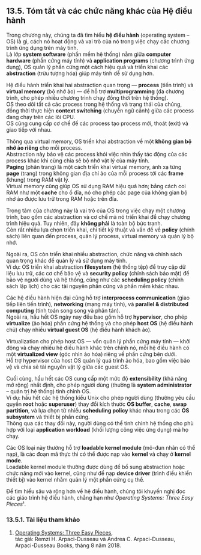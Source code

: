 ## 13.5. Tóm tắt và các chức năng khác của Hệ điều hành

Trong chương này, chúng ta đã tìm hiểu **hệ điều hành** (operating system – OS) là gì, cách nó hoạt động và vai trò của nó trong việc chạy các chương trình ứng dụng trên máy tính.  
Là lớp **system software** (phần mềm hệ thống) nằm giữa **computer hardware** (phần cứng máy tính) và **application programs** (chương trình ứng dụng), OS quản lý phần cứng một cách hiệu quả và triển khai các **abstraction** (trừu tượng hóa) giúp máy tính dễ sử dụng hơn.

Hệ điều hành triển khai hai abstraction quan trọng — **process** (tiến trình) và **virtual memory** (bộ nhớ ảo) — để hỗ trợ **multiprogramming** (đa chương trình, cho phép nhiều chương trình chạy đồng thời trên hệ thống).  
OS theo dõi tất cả các process trong hệ thống và trạng thái của chúng, đồng thời thực hiện **context switching** (chuyển ngữ cảnh) giữa các process đang chạy trên các lõi CPU.  
OS cũng cung cấp cơ chế để các process tạo process mới, thoát (exit) và giao tiếp với nhau.

Thông qua virtual memory, OS triển khai abstraction về một **không gian bộ nhớ ảo riêng** cho mỗi process.  
Abstraction này bảo vệ các process khỏi việc nhìn thấy tác động của các process khác khi cùng chia sẻ bộ nhớ vật lý của máy tính.  
**Paging** (phân trang) là một cách triển khai virtual memory, ánh xạ từng **page** (trang) trong không gian địa chỉ ảo của mỗi process tới các **frame** (khung) trong RAM vật lý.  
Virtual memory cũng giúp OS sử dụng RAM hiệu quả hơn; bằng cách coi RAM như một **cache** cho ổ đĩa, nó cho phép các page của không gian bộ nhớ ảo được lưu trữ trong RAM hoặc trên đĩa.

Trọng tâm của chương này là vai trò của OS trong việc chạy một chương trình, bao gồm các abstraction và cơ chế mà nó triển khai để chạy chương trình hiệu quả. Tuy nhiên, đây **không phải** là toàn bộ bức tranh.  
Còn rất nhiều lựa chọn triển khai, chi tiết kỹ thuật và vấn đề về **policy** (chính sách) liên quan đến process, quản lý process, virtual memory và quản lý bộ nhớ.  

Ngoài ra, OS còn triển khai nhiều abstraction, chức năng và chính sách quan trọng khác để quản lý và sử dụng máy tính.  
Ví dụ: OS triển khai abstraction **filesystem** (hệ thống tệp) để truy cập dữ liệu lưu trữ, các cơ chế bảo vệ và **security policy** (chính sách bảo mật) để bảo vệ người dùng và hệ thống, cũng như các **scheduling policy** (chính sách lập lịch) cho các tài nguyên phần cứng và phần mềm khác nhau.

Các hệ điều hành hiện đại cũng hỗ trợ **interprocess communication** (giao tiếp liên tiến trình), **networking** (mạng máy tính), và **parallel & distributed computing** (tính toán song song và phân tán).  
Ngoài ra, hầu hết OS ngày nay đều bao gồm hỗ trợ **hypervisor**, cho phép **virtualize** (ảo hóa) phần cứng hệ thống và cho phép **host OS** (hệ điều hành chủ) chạy nhiều **virtual guest OS** (hệ điều hành khách ảo).  

Virtualization cho phép host OS — vốn quản lý phần cứng máy tính — khởi động và chạy nhiều hệ điều hành khác trên chính nó, mỗi hệ điều hành có một **virtualized view** (góc nhìn ảo hóa) riêng về phần cứng bên dưới.  
Hỗ trợ hypervisor của host OS quản lý quá trình ảo hóa, bao gồm việc bảo vệ và chia sẻ tài nguyên vật lý giữa các guest OS.

Cuối cùng, hầu hết các OS cung cấp một mức độ **extensibility** (khả năng mở rộng) nhất định, cho phép người dùng (thường là **system administrator** – quản trị hệ thống) tinh chỉnh OS.  
Ví dụ: hầu hết các hệ thống kiểu Unix cho phép người dùng (thường yêu cầu quyền **root** hoặc **superuser**) thay đổi kích thước **OS buffer**, **cache**, **swap partition**, và lựa chọn từ nhiều **scheduling policy** khác nhau trong các **OS subsystem** và thiết bị phần cứng.  
Thông qua các thay đổi này, người dùng có thể tinh chỉnh hệ thống cho phù hợp với loại **application workload** (khối lượng công việc ứng dụng) mà họ chạy.

Các OS loại này thường hỗ trợ **loadable kernel module** (mô-đun nhân có thể nạp), là các đoạn mã thực thi có thể được nạp vào **kernel** và chạy ở **kernel mode**.  
Loadable kernel module thường được dùng để bổ sung abstraction hoặc chức năng mới vào kernel, cũng như để nạp **device driver** (trình điều khiển thiết bị) vào kernel nhằm quản lý một phần cứng cụ thể.

Để tìm hiểu sâu và rộng hơn về hệ điều hành, chúng tôi khuyến nghị đọc các giáo trình hệ điều hành, chẳng hạn như *Operating Systems: Three Easy Pieces*¹.

### 13.5.1. Tài liệu tham khảo

1. [Operating Systems: Three Easy Pieces](http://pages.cs.wisc.edu/~remzi/OSTEP/),  
   tác giả: Remzi H. Arpaci-Dusseau và Andrea C. Arpaci-Dusseau,  
   Arpaci-Dusseau Books, tháng 8 năm 2018.
